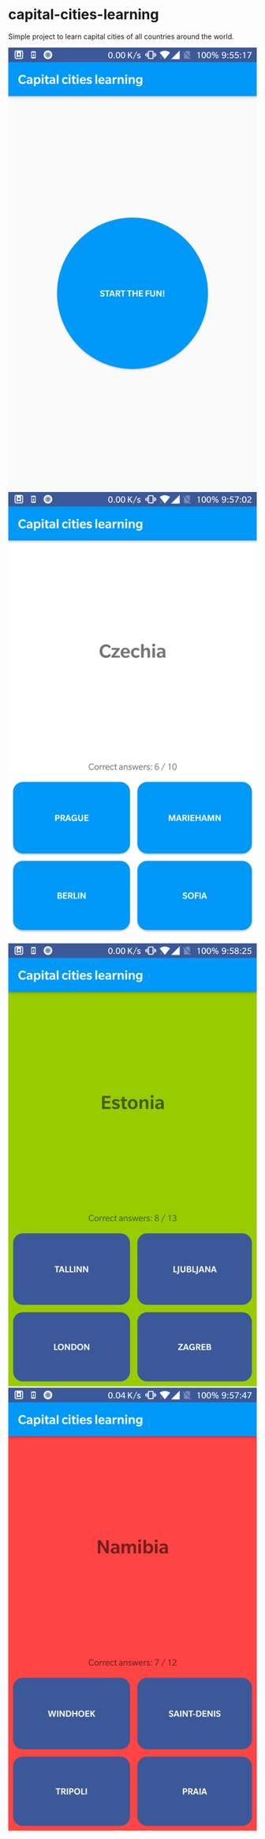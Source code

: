 # capital-cities-learning
Simple project to learn capital cities of all countries around the world.

![Alt text](/screenshots/device-2018-03-07-215524.png?raw=true "Start screen")
![Alt text](/screenshots/device-2018-03-07-215705.png?raw=true "Waiting for answer")

![Alt text](/screenshots/device-2018-03-07-215830.png?raw=true "Correct answer")
![Alt text](/screenshots/device-2018-03-07-215751.png?raw=true "Wrong answer")
